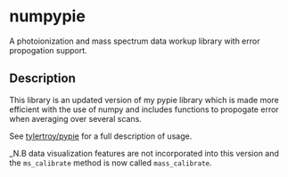 # numpypie 
A photoionization and mass spectrum data workup library with error propogation support.

## Description

This library is an updated version of my pypie library which is made more efficient with the use of numpy and includes functions to propogate error when averaging over several scans.

See [tylertroy/pypie](https://github.com/tylertroy/pypie) for a full description of usage. 

_N.B data visualization features are not incorporated into this version and the `ms_calibrate` method is now called `mass_calibrate`.

